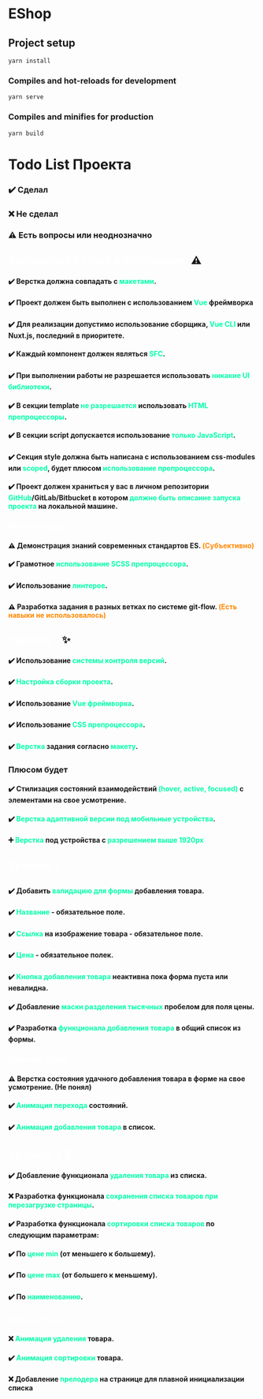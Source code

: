# EShop

## Project setup
```
yarn install
```

### Compiles and hot-reloads for development
```
yarn serve
```

### Compiles and minifies for production
```
yarn build
```

#

# Todo List Проекта
### ✔️ Сделал
### ❌ Не сделал
### ⚠️ Есть вопросы или неоднозначно
## <span style="color: #FFFFFF">Требование к стеку и исполнению</span>  ⚠️
#### ✔️ Верстка должна совпадать с <span style="color: #00FFaa">макетами</span>.
#### ✔️ Проект должен быть выполнен с использованием <span style="color: #00FFaa">Vue</span> фреймворка
#### ✔️ Для реализации допустимо использование сборщика, <span style="color: #00FFaa">Vue CLI</span> или Nuxt.js, последний в приоритете.
#### ✔️ Каждый компонент должен являться <span style="color: #00FFaa">SFC</span>.
#### ✔️ При выполнении работы не разрешается использовать <span style="color: #00FFaa">никакие UI библиотеки</span>.
#### ✔️ В секции template <span style="color: #00FFaa">не разрешается</span> использовать <span style="color: #00FFaa">HTML препроцессоры</span>.
#### ✔️ В секции script допускается использование <span style="color: #00FFaa">только JavaScript</span>.
#### ✔️ Секция style должна быть написана с использованием css-modules или <span style="color: #00FFaa">scoped</span>, будет плюсом <span style="color: #00FFaa">использование препроцессора</span>.
#### ✔️ Проект должен храниться у вас в личном репозитории <span style="color: #00FFaa">GitHub</span>/GitLab/Bitbucket в котором <span style="color: #00FFaa">должно быть описание запуска проекта</span> на локальной машине.
### <span style="color: #FFFFFF">Плюсом будет</span>
#### ⚠️ Демонстрация знаний современных стандартов ES. <span style="color: #FF8800">(Субъективно)</span>
#### ✔️ Грамотное <span style="color: #00FFaa">использование SCSS препроцессора</span>.
#### ✔️ Использование <span style="color: #00FFaa">линтеров</span>.
#### ⚠️ Разработка задания в разных ветках по системе git-flow. <span style="color: #FF8800">(Есть навыки не использовалось)</span>
## <span style="color: #FFFFFF">Уровень 1</span> ✨
#### ✔️ Использование <span style="color: #00FFaa">системы контроля версий</span>.
#### ✔️ <span style="color: #00FFaa">Настройка сборки проекта</span>.
#### ✔️ Использование <span style="color: #00FFaa">Vue фреймворка</span>.
#### ✔️ Использование <span style="color: #00FFaa">CSS препроцессора</span>.
#### ✔️ <span style="color: #00FFaa">Верстка</span> задания согласно <span style="color: #00FFaa">макету</span>.
###  Плюсом будет
#### ✔️ Стилизация состояний взаимодействий <span style="color: #00FFaa">(hover, active, focused)</span> с элементами на свое усмотрение.
#### ✔️ <span style="color: #00FFaa">Верстка адаптивной версии под мобильные устройства</span>.
#### ➕ <span style="color: #00FFaa">Верстка</span> под устройства с <span style="color: #00FFaa">разрешением выше 1920px</span>
## <span style="color: #FFFFFF">Уровень 2 📈</span>
#### ✔️ Добавить <span style="color: #00FFaa">валидацию для формы</span> добавления товара.
#### ✔️ <span style="color: #00FFaa">Название</span> - обязательное поле.
#### ✔️ <span style="color: #00FFaa">Ссылка</span> на изображение товара - обязательное поле.
#### ✔️ <span style="color: #00FFaa">Цена</span> - обязательное полек.
#### ✔️ <span style="color: #00FFaa">Кнопка добавления товара</span> неактивна пока форма пуста или невалидна.
#### ✔️ Добавление <span style="color: #00FFaa">маски разделения тысячных</span> пробелом для поля цены.
#### ✔️ Разработка <span style="color: #00FFaa">функционала добавления товара</span> в общий список из формы.
### <span style="color: #FFFFFF">Плюсом будет</span>
#### ⚠️ Верстка состояния удачного добавления товара в форме на свое усмотрение. (Не понял)
#### ✔️ <span style="color: #00FFaa">Анимация перехода</span> состояний.
#### ✔️ <span style="color: #00FFaa"> Анимация добавления товара</span> в список.
##  <span style="color: #FFFFFF">Уровень 3 💯</span>
#### ✔️ Добавление функционала <span style="color: #00FFaa">удаления товара</span> из списка.
#### ❌ Разработка функционала <span style="color: #00FFaa">сохранения списка товаров при перезагрузке страницы</span>.
#### ✔️ Разработка функционала <span style="color: #00FFaa">сортировки списка товаров</span> по следующим параметрам:
#### ✔️ По <span style="color: #00FFaa">цене min</span> (от меньшего к большему).
#### ✔️ По <span style="color: #00FFaa">цене max</span> (от большего к меньшему).
#### ✔️ По <span style="color: #00FFaa">наименованию</span>.
### <span style="color: #FFFFFF">Плюсом будет</span>
#### ❌ <span style="color: #00FFaa">Анимация удаления</span> товара.
#### ✔️ <span style="color: #00FFaa">Анимация сортировки</span> товара.
#### ❌ Добавление <span style="color: #00FFaa">прелодера</span> на странице для плавной инициализации списка